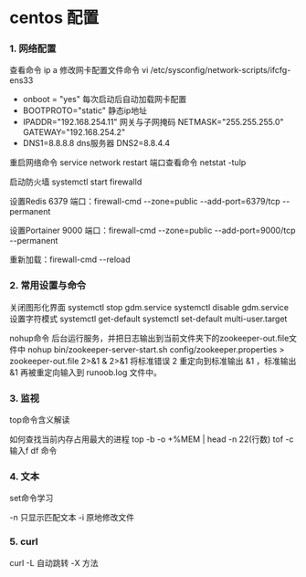 # centos 配置

### 1. 网络配置

查看命令 ip a
修改网卡配置文件命令 vi /etc/sysconfig/network-scripts/ifcfg-ens33

* onboot = "yes" 每次启动后自动加载网卡配置
* BOOTPROTO="static" 静态ip地址
* IPADDR="192.168.254.11" 网关与子网掩码
  NETMASK="255.255.255.0"
  GATEWAY="192.168.254.2"
* DNS1=8.8.8.8  dns服务器
  DNS2=8.8.4.4

重启网络命令 service network restart
端口查看命令 netstat -tulp

启动防火墙 systemctl start firewalld

设置Redis 6379 端口：firewall-cmd --zone=public --add-port=6379/tcp --permanent

设置Portainer 9000 端口：firewall-cmd --zone=public --add-port=9000/tcp --permanent

重新加载：firewall-cmd --reload

### 2. 常用设置与命令

关闭图形化界面
systemctl stop gdm.service
systemctl disable gdm.service
设置字符模式
systemctl get-default
systemctl set-default multi-user.target

nohup命令
后台运行服务，并把日志输出到当前文件夹下的zookeeper-out.file文件中
nohup bin/zookeeper-server-start.sh config/zookeeper.properties > zookeeper-out.file 2>&1 &
2>&1
将标准错误 2 重定向到标准输出 &1 ，标准输出 &1 再被重定向输入到 runoob.log 文件中。

### 3. 监视

top命令含义解读

如何查找当前内存占用最大的进程
top -b -o +%MEM | head -n 22(行数)
tof -c 输入f
df 命令

### 4. 文本

set命令学习

-n 只显示匹配文本
-i 原地修改文件

### 5. curl

curl -L 自动跳转
    -X 方法
